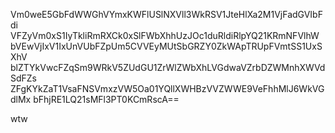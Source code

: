 Vm0weE5GbFdWWGhVYmxKWFlUSlNXVll3WkRSV1JteHlXa2M1VjFadGVIbFdi
VFZyVm0xS1IyTkliRmRXCk0xSlFWbXhhUzJOc1duRldiRlpYQ21KRmNFVlhW
bVEwVjIxV1IxUnVUbFZpUm5CVVEyMUtSbGRZY0ZkWApTRUpFVmtSS1UxSXhV
blZTYkVwcFZqSm9WRkV5ZUdGU1ZrWlZWbXhLVGdwaVZrbDZWMnhXWVdSdFZs
ZFgKYkZaT1VsaFNSVmxzVW5Oa01YQllXWHBzVVZWWE9VeFhhMlJ6WkVGdlMx
bFhjRE1LQ21sMFl3PT0KCmRscA==

wtw